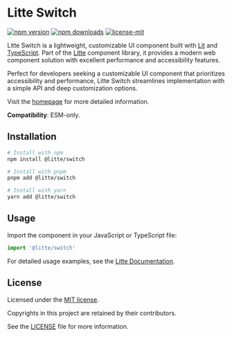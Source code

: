 # Litte Switch

[![npm version](https://img.shields.io/npm/v/@litte/switch)](https://www.npmjs.com/package/@litte/switch)
[![npm downloads](https://img.shields.io/npm/dm/@litte/switch)](https://www.npmjs.com/package/@litte/switch)
[![license-mit](https://img.shields.io/badge/License-MIT-greens.svg)][license-mit]

Litte Switch is a lightweight, customizable UI component built with [Lit][lit]
and [TypeScript][typescript]. Part of the [Litte][litte-homepage] component library,
it provides a modern web component solution with excellent performance and
accessibility features.

Perfect for developers seeking a customizable UI component that prioritizes accessibility and performance,
Litte Switch streamlines implementation with a simple API and deep customization options.

Visit the [homepage][litte-homepage] for more detailed information.

**Compatibility**: ESM-only.

## Installation

```sh
# Install with npm
npm install @litte/switch

# Install with pnpm
pnpm add @litte/switch

# Install with yarn
yarn add @litte/switch
```

## Usage

Import the component in your JavaScript or TypeScript file:

```ts
import '@litte/switch'
```

For detailed usage examples, see the [Litte Documentation](https://litte.dev/docs).

## License

Licensed under the [MIT license][license-mit].

Copyrights in this project are retained by their contributors.

See the [LICENSE][license-mit] file for more information.

[litte-homepage]: https://litte.dev
[license-mit]: https://github.com/riipandi/litte/blob/main/LICENSE
[typescript]: https://www.typescriptlang.org
[lit]: https://lit.dev
